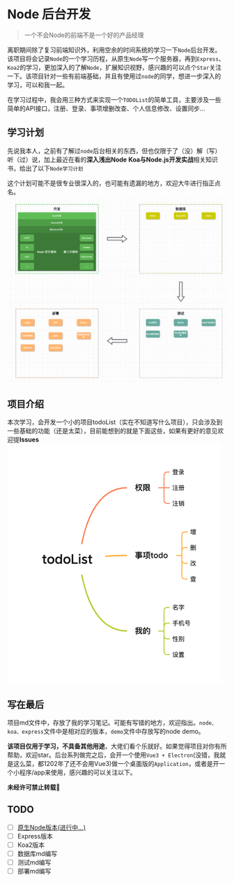 # Node 后台开发
> 一个不会Node的前端不是一个好的产品经理


离职期间除了复习前端知识外，利用空余的时间系统的学习一下`Node`后台开发。该项目将会记录`Node`的一个学习历程，从原生`Node`写一个服务器，再到`Express`、`Koa2`的学习，更加深入的了解`Node`，扩展知识视野，感兴趣的可以点个`Star`关注一下。该项目针对一些有前端基础，并且有使用过`node`的同学，想进一步深入的学习，可以和我一起。

在学习过程中，我会用三种方式来实现一个`TODOList`的简单工具，主要涉及一些简单的API接口，注册、登录、事项增删改查、个人信息修改、设置同步...

## 学习计划
先说我本人，之前有了解过`node`后台相关的东西，但也仅限于了（没）解（写）听（过）说，加上最近在看的**深入浅出Node** **Koa与Node.js开发实战**相关知识书，给出了以下`Node学习计划`

这个计划可能不是很专业很深入的，也可能有遗漏的地方，欢迎大牛进行指正点名。
![node学习计划](./md/static/node学习计划.png)

## 项目介绍
本次学习，会开发一个小的项目todoList（实在不知道写什么项目），只会涉及到一些基础的功能（还是太菜），目前能想到的就是下面这些，如果有更好的意见欢迎提**Issues**
![接口功能](./md/static/todoList.png)


## 写在最后
项目md文件中，存放了我的学习笔记。可能有写错的地方，欢迎指出。`node、koa、express`文件中是相对应的版本，`demo`文件中存放写的node demo。

**该项目仅用于学习，不具备其他用途**，大佬们看个乐就好。如果觉得项目对你有所帮助，欢迎star。后台系列做完之后，会开一个使用`Vue3 + Electron`(没错，我就是这么菜，都1202年了还不会用Vue3)做一个桌面版的`Application`，或者是开一个小程序/app来使用，感兴趣的可以关注以下。

**未经许可禁止转载💌**

## TODO
- [ ] [原生Node版本(进行中...)](https://github.com/gebilaofan/todoList-nodeServer/blob/main/md/node.md)
- [ ] Express版本
- [ ] Koa2版本
- [ ] 数据库md编写
- [ ] 测试md编写
- [ ] 部署md编写
